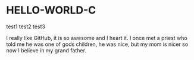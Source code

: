 # HELLO-WORLD-C
test1
test2
test3 

I really like GitHub, it is so awesome and I heart it. 
I once met a priest who told me he was one of gods children, he was nice, but my mom is nicer so now I believe in my grand father. 
